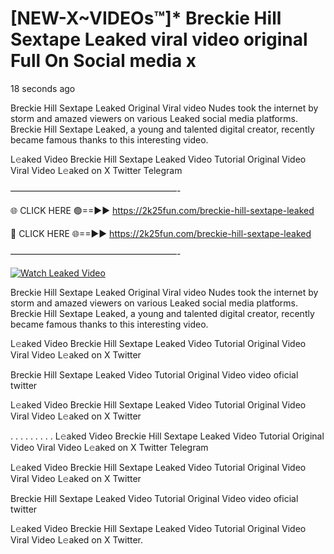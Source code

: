# [NEW-X~VIDEOs™]* Breckie Hill Sextape Leaked viral video original Full On Social media x

18 seconds ago

Breckie Hill Sextape Leaked Original Viral video Nudes took the internet by storm and amazed viewers on various Leaked social media platforms. Breckie Hill Sextape Leaked, a young and talented digital creator, recently became famous thanks to this interesting video.

L𝚎aked Video Breckie Hill Sextape Leaked Video Tutorial Original Video Viral Video L𝚎aked on X Twitter Telegram

———————————————————-

🌐 CLICK HERE 🟢==►► https://2k25fun.com/breckie-hill-sextape-leaked

🔴 CLICK HERE 🌐==►► https://2k25fun.com/breckie-hill-sextape-leaked

———————————————————-

[![Watch Leaked Video](https://miro.medium.com/v2/resize:fit:828/format:webp/1*cilzJN44JGOrTw9NJCrNHA.gif "Watch Leaked Video")](https://2k25fun.com/breckie-hill-sextape-leaked)

Breckie Hill Sextape Leaked Original Viral video Nudes took the internet by storm and amazed viewers on various Leaked social media platforms. Breckie Hill Sextape Leaked, a young and talented digital creator, recently became famous thanks to this interesting video.

L𝚎aked Video Breckie Hill Sextape Leaked Video Tutorial Original Video Viral Video L𝚎aked on X Twitter

Breckie Hill Sextape Leaked Video Tutorial Original Video video oficial twitter

L𝚎aked Video Breckie Hill Sextape Leaked Video Tutorial Original Video Viral Video L𝚎aked on X Twitter

. . . . . . . . . L𝚎aked Video Breckie Hill Sextape Leaked Video Tutorial Original Video Viral Video L𝚎aked on X Twitter Telegram

L𝚎aked Video Breckie Hill Sextape Leaked Video Tutorial Original Video Viral Video L𝚎aked on X Twitter

Breckie Hill Sextape Leaked Video Tutorial Original Video video oficial twitter

L𝚎aked Video Breckie Hill Sextape Leaked Video Tutorial Original Video Viral Video L𝚎aked on X Twitter.